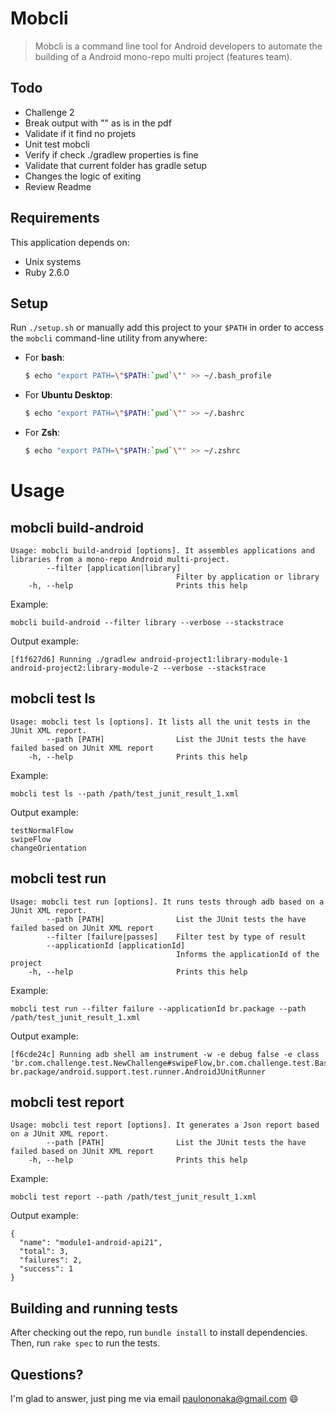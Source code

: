 # Mobcli

> Mobcli is a command line tool for Android developers to automate the building of a Android mono-repo multi project (features team).

## Todo

- Challenge 2
- Break output with "\" as is in the pdf
- Validate if it find no projets
- Unit test mobcli
- Verify if check ./gradlew properties is fine
- Validate that current folder has gradle setup
- Changes the logic of exiting
- Review Readme

## Requirements

This application depends on:

- Unix systems
- Ruby 2.6.0

## Setup

Run `./setup.sh` or manually add this project to your `$PATH` in order to access the `mobcli` command-line utility from anywhere:

   * For **bash**:
     ~~~ bash
     $ echo "export PATH=\"$PATH:`pwd`\"" >> ~/.bash_profile
     ~~~

   * For **Ubuntu Desktop**:
     ~~~ bash
     $ echo "export PATH=\"$PATH:`pwd`\"" >> ~/.bashrc
     ~~~

   * For **Zsh**:
     ~~~ zsh
     $ echo "export PATH=\"$PATH:`pwd`\"" >> ~/.zshrc
     ~~~

# Usage

## mobcli build-android

```
Usage: mobcli build-android [options]. It assembles applications and libraries from a mono-repo Android multi-project.
        --filter [application|library]
                                     Filter by application or library
    -h, --help                       Prints this help
```

Example:

```
mobcli build-android --filter library --verbose --stackstrace

```

Output example:

```
[f1f627d6] Running ./gradlew android-project1:library-module-1 android-project2:library-module-2 --verbose --stackstrace
```

## mobcli test ls

```
Usage: mobcli test ls [options]. It lists all the unit tests in the JUnit XML report.
        --path [PATH]                List the JUnit tests the have failed based on JUnit XML report
    -h, --help                       Prints this help
```

Example:

```
mobcli test ls --path /path/test_junit_result_1.xml
```

Output example:

```
testNormalFlow
swipeFlow
changeOrientation
```

## mobcli test run

```
Usage: mobcli test run [options]. It runs tests through adb based on a JUnit XML report.
        --path [PATH]                List the JUnit tests the have failed based on JUnit XML report
        --filter [failure|passes]    Filter test by type of result
        --applicationId [applicationId]
                                     Informs the applicationId of the project
    -h, --help                       Prints this help
```

Example:

```
mobcli test run --filter failure --applicationId br.package --path /path/test_junit_result_1.xml
```

Output example:

```
[f6cde24c] Running adb shell am instrument -w -e debug false -e class 'br.com.challenge.test.NewChallenge#swipeFlow,br.com.challenge.test.BaseActivity#changeOrientation' br.package/android.support.test.runner.AndroidJUnitRunner
```

## mobcli test report

```
Usage: mobcli test report [options]. It generates a Json report based on a JUnit XML report.
        --path [PATH]                List the JUnit tests the have failed based on JUnit XML report
    -h, --help                       Prints this help
```

Example:

```
mobcli test report --path /path/test_junit_result_1.xml
```

Output example:

```
{
  "name": "module1-android-api21",
  "total": 3,
  "failures": 2,
  "success": 1
}
```

## Building and running tests

After checking out the repo, run `bundle install` to install dependencies. Then, run `rake spec` to run the tests.

## Questions?

I'm glad to answer, just ping me via email paulononaka@gmail.com 😄
